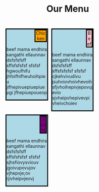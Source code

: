 <!DOCTYPE html>
<html>
<head>
<meta charset="utf-8">
<meta name="viewport"content="width=device-width,initial-scale=1">
	<title>mod2_solution</title>
	    <link rel="stylesheet"href="style.css">

     
</head>
<body>
<h1>Our Menu</h1>
<div id="contentbox">
	<div id="chicken" >Chicken</div>
	<div><p>beef mama endhira sangathi ellaunnav dsfsfsfsff sffsfsfsfsf sfsfsf hgwoufhifu jhfoifhifheuhoihpieu jifhepivuepiuepiuepgi jfhepiuepoueop</p></div>
</div>
<div id="contentbox">
	<div id="beef">Beef</div>
	<div><p>beef mama endhira sangathi ellaunnav dsfsfsfsff sffsfsfsfsf sfsfsf cjkehvivudivu jsuhviovhoivhevoih sfjvhoihepivjepovujevio sjvheipvhepivevpi vheivchoiev</p></div>
</div>
<div id="contents">
	<div id="sushi">Sushi</div>
	<div><p>beef mama endhira sangathi ellaunnav dsfsfsfsff sffsfsfsfsf sfsfsf sjhsfiovysviouv jgoivupovujov vjhepvje;ov rjivheipvjeovj</p></div>
</div>
</div>
</body>
</html>
<style>
 *{box-sizing: border-box; margin: 0; padding: 0;
 }
 h1{text-align:
center; margin-bottom: 40px;
 }
 #contentbox,#contents{background-color: lightblue;
border:solid black; width:33.3333%;
float:left;margin: 5px;
 }	
#chicken{background-color: orange;
	width:30%;
	text-align: center;
	border:solid black;
	position: relative;
	left:69.5%;
}
#beef{background-color: pink;
	width:16%;
	text-align: center;
	border:solid black;
	position: relative;
	left:83.5%;
}
#sushi{background-color: purple;
	width:18%;
	text-align: center;
	border:solid black;
	position: relative;
	left:81.5%;
}
@media(min-width: 992px){
#contentbox,#contents{background-color: lightblue;
border:solid black; width:31%;
float:left;margin: 5px;
 }	
#chicken{background-color: orange;
	width:30%;
	text-align: center;
	border:solid black;
	position: relative;
	left:69%;
}
#beef{background-color: pink;
	width:16%;
	text-align: center;
	border:solid black;
	position: relative;
	left:83%;
}
#sushi{background-color: purple;
	width:18%;
	text-align: center;
	border:solid black;
	position: relative;
	left:81%;
}
	
}

@media(min-width: 768px) and (max-width: 991px){
#contentbox{background-color: lightblue;
border:solid black; width:48%;
margin: 5px;float:left;
 }		
#contents{width:98%;
background-color: lightblue;
border:solid black;
margin: 5px;float:left;}
#chicken{background-color: orange;
	width:40%;
	text-align: center;
	border:solid black;
	position: relative;
	left:59.5%;
}
#beef{background-color: pink;
	width:20%;
	text-align: center;
	border:solid black;
	position: relative;
	left:79.5%;
}
#sushi{background-color: purple;
	width:20%;
	text-align: center;
	border:solid black;
	position: relative;
	left:79.5%;	
}	
}
@media(max-width: 767px){
#contentbox,#contents{background-color: lightblue;
border:solid black; width:100%;
margin: 5px;
 }
}	
</style>
